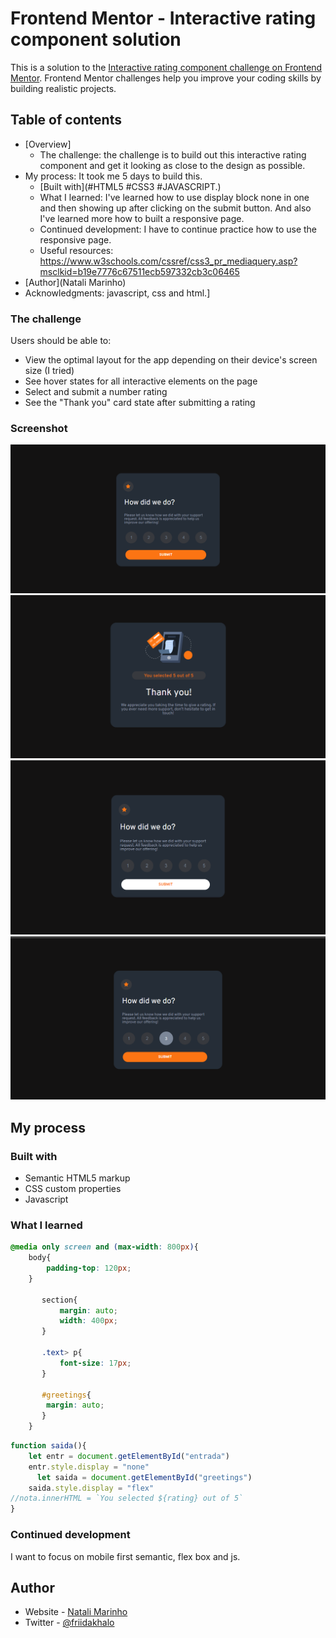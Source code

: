 # Frontend Mentor - Interactive rating component solution

This is a solution to the [Interactive rating component challenge on Frontend Mentor](https://www.frontendmentor.io/challenges/interactive-rating-component-koxpeBUmI). Frontend Mentor challenges help you improve your coding skills by building realistic projects. 

## Table of contents

- [Overview]
  - The challenge: the challenge is to build out this interactive rating component and get it looking as close to the design as possible.
- My process: It took me 5 days to build this.
  - [Built with](#HTML5 #CSS3 #JAVASCRIPT.)
  - What I learned: I've learned how to use display block none in one <section> and then showing up after clicking on the submit button. And also I've learned more how to built a responsive page.
  - Continued development: I have to continue practice how to use the responsive page. 
  - Useful resources: https://www.w3schools.com/cssref/css3_pr_mediaquery.asp?msclkid=b19e7776c67511ecb597332cb3c06465
- [Author](Natali Marinho)
- Acknowledgments: javascript, css and html.]

### The challenge

Users should be able to:

- View the optimal layout for the app depending on their device's screen size (I tried)
- See hover states for all interactive elements on the page
- Select and submit a number rating
- See the "Thank you" card state after submitting a rating

### Screenshot
![Tela1](./imagens/tela1.png)
![Tela2](./imagens/tela2.png)
![Tela3](./imagens/tela3.png)
![Tela4](./imagens/tela4.png)


## My process

### Built with

- Semantic HTML5 markup
- CSS custom properties
- Javascript

### What I learned

```css
@media only screen and (max-width: 800px){
    body{
        padding-top: 120px;
    }
    
       section{
           margin: auto;
           width: 400px;
       }
    
       .text> p{
           font-size: 17px;
       }
       
       #greetings{
        margin: auto;
       }
    }
```
```js
function saida(){
    let entr = document.getElementById("entrada")
    entr.style.display = "none"
      let saida = document.getElementById("greetings")
    saida.style.display = "flex"
//nota.innerHTML = `You selected ${rating} out of 5`
}
```

### Continued development
I want to focus on mobile first semantic, flex box and js.


## Author

- Website - [Natali Marinho](https://www.your-site.com)
- Twitter - [@friidakhalo](https://www.twitter.com/friidakhalo)
